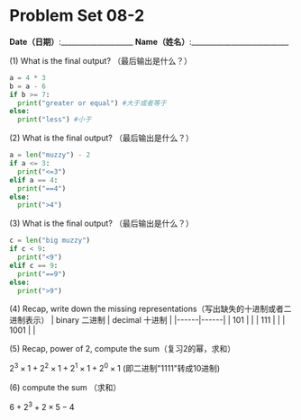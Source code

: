 # Problem Set 08-2
**Date（日期）**:____________________   **Name（姓名）**:___________________________

(1) What is the final output?  （最后输出是什么？）
```python
a = 4 * 3
b = a - 6
if b >= 7:
  print("greater or equal") #大于或者等于
else:
  print("less") #小于
```

(2) What is the final output?  （最后输出是什么？）
```python
a = len("muzzy") - 2
if a <= 3:
  print("<=3")
elif a == 4:
  print("==4")
else:
  print(">4")
```

(3) What is the final output?  （最后输出是什么？）
```python
c = len("big muzzy")
if c < 9:
  print("<9")
elif c == 9:
  print("==9")
else:
  print(">9")
```

(4) Recap, write down the missing representations（写出缺失的十进制或者二进制表示）
| binary 二进制    |   decimal 十进制   |
|------|------|
| 101  |  |
| 111 |  |
| 1001 |  |  

(5) Recap, power of 2, compute the sum（复习2的幂，求和）   

$2^3\times 1 + 2^2\times 1 + 2^1\times 1 + 2^0 \times 1$     (即二进制"1111"转成10进制)  

(6) compute the sum （求和）  

$6 + 2^3 + 2\times 5 - 4$

